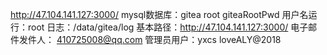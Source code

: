 http://47.104.141.127:3000/
mysql数据库：gitea root giteaRootPwd
用户名运行：root
日志：/data/gitea/log
基本路径：http://47.104.141.127:3000/
电子邮件发件人： 410725008@qq.com
管理员用户：yxcs loveALY@2018